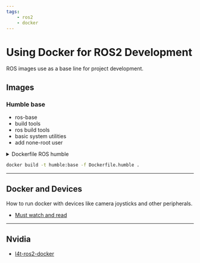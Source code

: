 ```yaml
---
tags:
    - ros2
    - docker
---
```


# Using Docker for ROS2 Development
ROS images use as a base line for project development.


## Images

### Humble base
- ros-base
- build tools
- ros build tools
- basic system utilities
- add none-root user

<details>
    <summary>Dockerfile ROS humble </summary>

```dockerfile
--8<-- "docs/ROS/dev_environment/ros_docker/code/Dockerfile.humble"
```
</details>


```bash title="Build image"
docker build -t humble:base -f Dockerfile.humble .
```

---

## Docker and Devices
How to run docker with devices like camera joysticks and other peripherals.

- [Must watch and read](https://articulatedrobotics.xyz/tutorials/docker/devices-docker/)

---

## Nvidia

- [l4t-ros2-docker](https://github.com/atinfinity/l4t-ros2-docker)